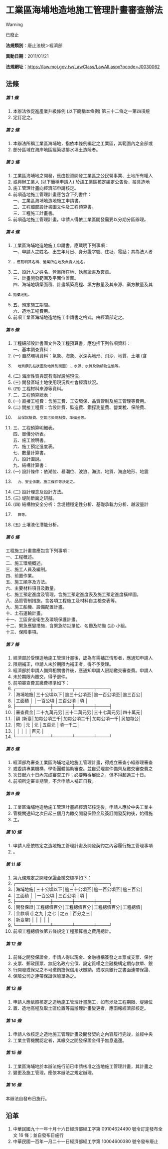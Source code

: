 # 工業區海埔地造地施工管理計畫審查辦法


> [!WARNING]
> 已廢止


**法規類別**：廢止法規＞經濟部

**異動日期**：2011/01/21  

**法規網址**：https://law.moj.gov.tw/LawClass/LawAll.aspx?pcode=J0030062



## 法條
##### 第 1 條
1. 本辦法依促進產業升級條例 (以下簡稱本條例) 第三十二條之一第四項規
1. 定訂定之。

##### 第 2 條
1. 本辦法所稱工業區海埔地，指依本條例編定之工業區，其範圍內之全部或
1. 部分區域在海岸地區經築堤排水填土造陸者。

##### 第 3 條
1. 工業區海埔地之開發，應由投資開發工業區之公民營事業、土地所有權人
1. 或興辦工業人 (以下簡稱申請人) 於該工業區核定編定公告後，擬具造地
1. 施工管理計畫向經濟部申請核定。
1. 前項造地施工管理計畫應包含下列書件：  
一、工業區海埔地造地施工申請書。  
二、工程細部設計書圖文件及工程預算書。  
三、工程施工計畫書。
1. 前項造地施工管理計畫，申請人得依工業區開發需要以分期分區辦理。

##### 第 4 條
1. 工業區海埔地造地施工申請書，應載明下列事項：  
一、申請人之姓名、出生年月日、身分證字號、住址、電話；其為法人者
1.     ，應載明其名稱、營業所在地及負責人姓名。
1. 二、設計人之姓名、營業所在地、執業證書及簽章。  
三、計畫開發範圍及平面位置圖。  
四、海埔地填築面積、計畫填築高程、填方數量及其來源、棄方數量及其
1.     拋棄地點。
1. 五、預定施工期間。  
六、造地工程費用。
1. 前項工業區海埔地造地施工申請書之格式，由經濟部定之。

##### 第 5 條
1. 工程細部設計書圖文件及工程預算書，應包括下列各項資料：  
一、基本調查資料：
1.  (一) 自然環境資料：氣象、海象、水深與地形、飛沙、地質、土壤 (含
1.       地質鑽孔柱狀圖及地質剖面圖) 、水源、水質及動植物生態等。
1.  (二) 海岸性質與既有海岸設施現況。
1.  (三) 開發區域土地使用現況與社會經濟狀況。
1.  (四) 工程材料來源等資料。
1. 二、工程預算總表：
1.  (一) 直接工程費：含施工費、工安環保、品質管制及施工管理等費用。
1.  (二) 間接工程費：含設計費、監造費、鑽探測量費、營業稅、保險費、
1.       品保試驗費、空氣污染防制費、準備金等。
1. 三、工程預算明細表。  
四、單價分析表。  
五、施工說明書。  
六、施工預定進度表。  
七、數量計算書。  
八、設計圖說。  
九、結構計算書：
1.  (一) 設計條件：依潮位、暴潮位、波浪、海流、地質、海底地形、地震
1.       力、安全係數、施工條件等決定之。
1.  (二) 設計理念及設計方法。
1.  (三) 堤防斷面之研擬。
1.  (四) 結構物安全分析：含堤體穩定性分析、基礎承載力分析、越波量計
1.       算等。
1.  (五) 土壤液化潛能分析。

##### 第 6 條
工程施工計畫書應包含下列事項：  
一、工程概述。  
二、施工環境概述。  
三、施工人員及編制。  
四、前置作業。  
五、施工順序及方法。  
六、主要材料項目及數量。  
七、施工預定進度及管理，含施工預定進度表及施工預定進度橫桿圖。  
八、品質管制措施，含各項工程施工及材料自主檢查表等。  
九、施工船機、設備配置計畫。  
十、土石運輸計畫。  
十一、工區安全衛生及環境保護計畫。  
十二、緊急應變措施，含緊急防災單位、名冊及防颱 (災) 小組。  
十三、保險事項。

##### 第 7 條
1. 經濟部於受理造地施工管理計畫後，認為有需補正情形者，應通知申請人
1. 限期補正，申請人未於期限內補正者，得不予受理。
1. 經濟部於申請人備齊相關書件後，應通知申請人限期繳交審查費。申請人
1. 未於期限內繳交，得予退件。
1. 前項審查費其繳費標準如下：
1. ┌────┬──────┬──────┬──────┬────┐
1. │海埔地施│三十公頃以下│逾三十公頃至│逾一百公頃至│逾三百公│
1. │工面積  │            │一百公頃    │三百公頃    │頃      │
1. ├────┼──────┼──────┼──────┼────┤
1. │審查費金│二十九萬元另│三十二萬元另│三十七萬元另│四十萬元│
1. │額 (新臺│加每公頃三千│加每公頃二千│加每公頃一千│另加每公│
1. │幣)     │元          │元          │五百元      │頃一千二│
1. │        │            │            │            │百元    │
1. └────┴──────┴──────┴──────┴────┘

##### 第 8 條
1. 經濟部為審查工業區海埔地造地施工管理計畫，得成立審查小組辦理審查
1. 或委請專業機構、學術團體協助審查。並自受理書件備齊及繳交審查費之
1. 次日起六十日內完成審查工作；必要時得展延之，但不得超過三十日。
1. 前項所定審查期限，不含申請人補正日數。

##### 第 9 條
1. 工業區海埔地造地施工管理計畫經經濟部核定後，申請人應於中央工業主
1. 管機關通知之次日起三個月內繳交開發保證金及簽訂開發契約後，始得施
1. 工。

##### 第 10 條
1. 申請人應依核定之造地施工管理計畫及開發契約之內容履行施工管理事項
1. 。

##### 第 11 條
1. 第九條規定之開發保證金繳交標準如下：
1. ┌────┬──────┬──────┬──────┬────┐
1. │海埔地施│三十公頃以下│逾三十公頃至│逾一百公頃至│逾三百公│
1. │工面積  │            │一百公頃    │三百公頃    │頃      │
1. ├────┼──────┼──────┼──────┼────┤
1. │開發保證│工程總價百分│工程總價百分│工程總價百分│工程總價│
1. │金款項 (│之九        │之七        │之五        │百分之三│
1. │新臺幣) │            │            │            │        │
1. └────┴──────┴──────┴──────┴────┘
1. 前項工程總價依第五條規定工程預算書之費用總計。

##### 第 12 條
1. 前條之開發保證金，申請人得以現金、金融機構簽發之本票或支票、保付
1. 支票、郵政匯票、無記名政府公債、設定質權之金融機構定期存款單、銀
1. 行開發或保兌之不可撤銷擔保信用狀繳納，或取具銀行之書面連帶保證、
1. 保險公司之連帶保證保險單為之。

##### 第 13 條
1. 申請人應依照核定之造地施工管理計畫施工，如有涉及工程期限、堤線位
1. 置、造地高程及取土區位置等需辦理計畫變更者，應函報經濟部核定。

##### 第 14 條
1. 申請人依核定之造地施工管理計畫及開發契約之內容履行完竣，並經中央
1. 工業主管機關認定者，其繳交之開發保證金得予無息退還。

##### 第 15 條
1. 工業區海埔地於本辦法施行前已申請核准之造地施工管理計畫，其計畫之
1. 變更及施工管理，應依本辦法之規定辦理。

##### 第 16 條
本辦法自發布日施行。

## 沿革
1. 中華民國九十一年十月十六日經濟部經工字第 09104624490  號令訂定發布全文 16 條；並自發布日施行
1. 中華民國一百年一月二十一日經濟部經工字第 10004600380  號令發布廢止       
